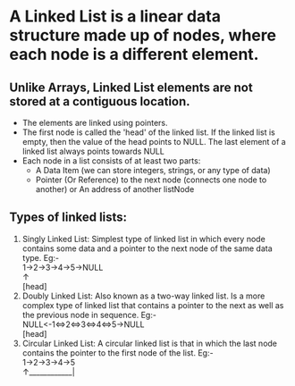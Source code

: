 
# A Linked List is a linear data structure made up of nodes, where each node is a different element. 
## Unlike Arrays, Linked List elements are not stored at a contiguous location.

- The elements are linked using pointers.
- The first node is called the 'head' of the linked list. If the linked list is empty, then the value of the head points to NULL. 
The last element of a linked list always points towards NULL
- Each node in a list consists of at least two parts: 
  - A Data Item (we can store integers, strings, or any type of data)  
  - Pointer (Or Reference) to the next node (connects one node to another) or An address of another listNode

## Types of linked lists:
  1. Singly Linked List: Simplest type of linked list in which every node contains some data and a pointer to the next node of the same data type.
Eg:- <br>
1->2->3->4->5->NULL <br>
↑ <br>
[head] <br>
  2. Doubly Linked List: Also known as a two-way linked list. Is a more complex type of linked list that contains a pointer to the next as well as the previous node in sequence.
Eg:- <br>
NULL<-1<=>2<=>3<=>4<=>5->NULL <br>
[head] <br>
   3. Circular Linked List: A circular linked list is that in which the last node contains the pointer to the first node of the list.
Eg:- <br>
 1->2->3->4->5 <br>
 ↑____________| <br>
